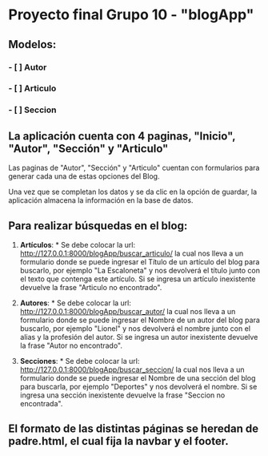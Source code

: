 # Proyecto final Grupo 10 - "blogApp"

## Modelos:
### __- [ ] Autor__
### __- [ ] Articulo__
### __- [ ] Seccion__

## La aplicación cuenta con 4 paginas, __"Inicio"__, __"Autor"__, __"Sección"__ y __"Articulo"__

Las paginas de "Autor", "Sección" y "Articulo" cuentan con formularios para generar cada una de estas opciones del Blog.
    
Una vez que se completan los datos y se da clic en la opción de guardar, la aplicación almacena la información en la base de datos.


## Para realizar búsquedas en el blog:

1) __Artículos__: 
        * Se debe colocar la url: http://127.0.0.1:8000/blogApp/buscar_articulo/ la cual nos lleva a un formulario donde se puede ingresar el Título de un artículo del blog para buscarlo, por ejemplo "La Escaloneta" y nos devolverá el título junto con el texto que contenga este artículo. Si se ingresa un artículo inexistente devuelve la frase "Articulo no encontrado".

2) __Autores__: 
        * Se debe colocar la url: http://127.0.0.1:8000/blogApp/buscar_autor/ la cual nos lleva a un formulario donde se puede ingresar el Nombre de un autor del blog para buscarlo, por ejemplo "Lionel" y nos devolverá el nombre junto con el alias y la profesión del autor. Si se ingresa un autor inexistente devuelve la frase "Autor no encontrado".

3) __Secciones__: 
        * Se debe colocar la url: http://127.0.0.1:8000/blogApp/buscar_seccion/ la cual nos lleva a un formulario donde se puede ingresar el Nombre de una sección del blog para buscarla, por ejemplo "Deportes" y nos devolverá el nombre. Si se ingresa una sección inexistente devuelve la frase "Seccion no encontrada".

## El formato de las distintas páginas se heredan de __padre.html__, el cual fija la navbar y el footer.